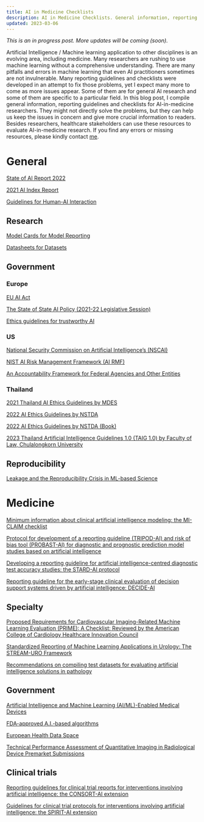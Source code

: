 ```yaml
---
title: AI in Medicine Checklists
description: AI in Medicine Checklists. General information, reporting guidelines and checklists for AI-in-medicine researchers.
updated: 2023-03-06
---
```


_This is an in progress post. More updates will be coming (soon)._

Artificial Intelligence / Machine learning application to other disciplines is an evolving area, including medicine. Many researchers are rushing to use machine learning without a comprehensive understanding. There are many pitfalls and errors in machine learning that even AI practitioners sometimes are not invulnerable. Many reporting guidelines and checklists were developed in an attempt to fix those problems, yet I expect many more to come as more issues appear. Some of them are for general AI research and some of them are specific to a particular field. In this blog post, I compile general information, reporting guidelines and checklists for AI-in-medicine researchers. They might not directly solve the problems, but they can help us keep the issues in concern and give more crucial information to readers. Besides researchers, healthcare stakeholders can use these resources to evaluate AI-in-medicine research. If you find any errors or missing resources, please kindly contact [me](https://twitter.com/ThewDhanat).

# General

[State of AI Report 2022](https://www.stateof.ai/)

[2021 AI Index Report](https://hai.stanford.edu/ai-index-2021)

[Guidelines for Human-AI Interaction](https://www.microsoft.com/en-us/research/project/guidelines-for-human-ai-interaction/)

## Research

[Model Cards for Model Reporting](https://arxiv.org/abs/1810.03993)

[Datasheets for Datasets](https://arxiv.org/abs/1803.09010)

## Government

### Europe

[EU AI Act](https://artificialintelligenceact.eu/)

[The State of State AI Policy (2021-22 Legislative Session)](https://epic.org/the-state-of-ai/)

[Ethics guidelines for trustworthy AI](https://digital-strategy.ec.europa.eu/en/library/ethics-guidelines-trustworthy-ai)

### US

[National Security Commission on Artificial Intelligence’s (NSCAI)](https://www.nscai.gov/2021-final-report/)

[NIST AI Risk Management Framework (AI RMF)](https://www.nist.gov/itl/ai-risk-management-framework)

[An Accountability Framework for Federal Agencies and Other Entities](https://www.gao.gov/products/gao-21-519sp)

### Thailand

[2021 Thailand AI Ethics Guidelines by MDES](<https://www.onde.go.th/assets/portals/1/files/Thailand%20AI%20Ethics%20Guideline%20(White%20paper)%20Edit%20Version.pdf>)

[2022 AI Ethics Guidelines by NSTDA](https://waa.inter.nstda.or.th/stks/pub/2022/20220331-ori-ai-research-integrity-guideline.pdf)

[2022 AI Ethics Guidelines by NSTDA (Book)](https://waa.inter.nstda.or.th/stks/pub/ori/docs/20220831-aw-book-ai-ethics-guideline.pdf)

[2023 Thailand Artificial Intelligence Guidelines 1.0 (TAIG 1.0) by Faculty of Law, Chulalongkorn University](https://www.law.chula.ac.th/wp-content/uploads/2023/03/TAIG-20230222.pdf)

## Reproducibility

[Leakage and the Reproducibility Crisis in ML-based Science](https://reproducible.cs.princeton.edu/)

# Medicine

[Minimum information about clinical artificial intelligence modeling: the MI-CLAIM checklist](https://www.nature.com/articles/s41591-020-1041-y)

[Protocol for development of a reporting guideline (TRIPOD-AI) and risk of bias tool (PROBAST-AI) for diagnostic and prognostic prediction model studies based on artificial intelligence](https://bmjopen.bmj.com/content/11/7/e048008)

[Developing a reporting guideline for artificial intelligence-centred diagnostic test accuracy studies: the STARD-AI protocol](https://bmjopen.bmj.com/content/11/6/e047709)

[Reporting guideline for the early-stage clinical evaluation of decision support systems driven by artificial intelligence: DECIDE-AI](https://www.equator-network.org/reporting-guidelines/reporting-guideline-for-the-early-stage-clinical-evaluation-of-decision-support-systems-driven-by-artificial-intelligence-decide-ai/)

## Specialty

[Proposed Requirements for Cardiovascular Imaging-Related Machine Learning Evaluation (PRIME): A Checklist: Reviewed by the American College of Cardiology Healthcare Innovation Council](https://www.sciencedirect.com/science/article/pii/S1936878X20306367)

[Standardized Reporting of Machine Learning Applications in Urology: The STREAM-URO Framework](<https://www.eu-focus.europeanurology.com/article/S2405-4569(21)00183-8/fulltext>)

[Recommendations on compiling test datasets for evaluating artificial intelligence solutions in pathology](<https://mp.uscap.org/article/S0893-3952(22)05487-4/fulltext>)

## Government

[Artificial Intelligence and Machine Learning (AI/ML)-Enabled Medical Devices](https://www.fda.gov/medical-devices/software-medical-device-samd/artificial-intelligence-and-machine-learning-aiml-enabled-medical-devices)

[FDA-approved A.I.-based algorithms](https://medicalfuturist.com/fda-approved-ai-based-algorithms/)

[European Health Data Space](https://health.ec.europa.eu/ehealth-digital-health-and-care/european-health-data-space_en)

[Technical Performance Assessment of Quantitative Imaging in Radiological Device Premarket Submissions](https://www.fda.gov/regulatory-information/search-fda-guidance-documents/technical-performance-assessment-quantitative-imaging-radiological-device-premarket-submissions)

## Clinical trials

[Reporting guidelines for clinical trial reports for interventions involving artificial intelligence: the CONSORT-AI extension](https://www.nature.com/articles/s41591-020-1034-x)

[Guidelines for clinical trial protocols for interventions involving artificial intelligence: the SPIRIT-AI extension](https://www.nature.com/articles/s41591-020-1037-7)
